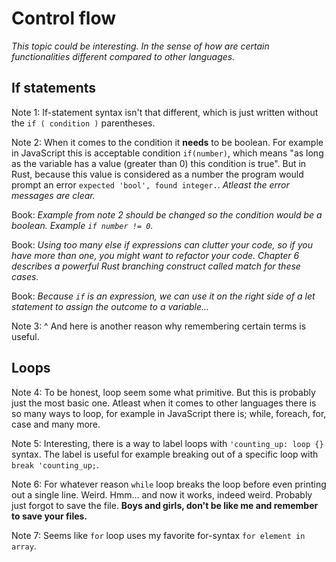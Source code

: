 # Control flow

*This topic could be interesting. In the sense of how are certain functionalities different compared to other languages.*

## If statements

Note 1: If-statement syntax isn't that different, which is just written without the `if ( condition )` parentheses.

Note 2: When it comes to the condition it **needs** to be boolean. For example in JavaScript this is acceptable condition `if(number)`, which means "as long as the variable has a value (greater than 0) this condition is true". But in Rust, because this value is considered as a number the program would prompt an error `expected 'bool', found integer.`. *Atleast the error messages are clear.*

Book: *Example from note 2 should be changed so the condition would be a boolean. Example `if number != 0`.*

Book: *Using too many else if expressions can clutter your code, so if you have more than one, you might want to refactor your code. Chapter 6 describes a powerful Rust branching construct called match for these cases.*

Book: *Because `if` is an expression, we can use it on the right side of a let statement to assign the outcome to a variable...*

Note 3: ^ And here is another reason why remembering certain terms is useful.

## Loops

Note 4: To be honest, loop seem some what primitive. But this is probably just the most basic one. Atleast when it comes to other languages there is so many ways to loop, for example in JavaScript there is; while, foreach, for, case and many more.

Note 5: Interesting, there is a way to label loops with `'counting_up: loop {}` syntax. The label is useful for example breaking out of a specific loop with `break 'counting_up;`.

Note 6: For whatever reason `while` loop breaks the loop before even printing out a single line. Weird. Hmm... and now it works, indeed weird. Probably just forgot to save the file. **Boys and girls, don't be like me and remember to save your files.**

Note 7: Seems like `for` loop uses my favorite for-syntax `for element in array`.